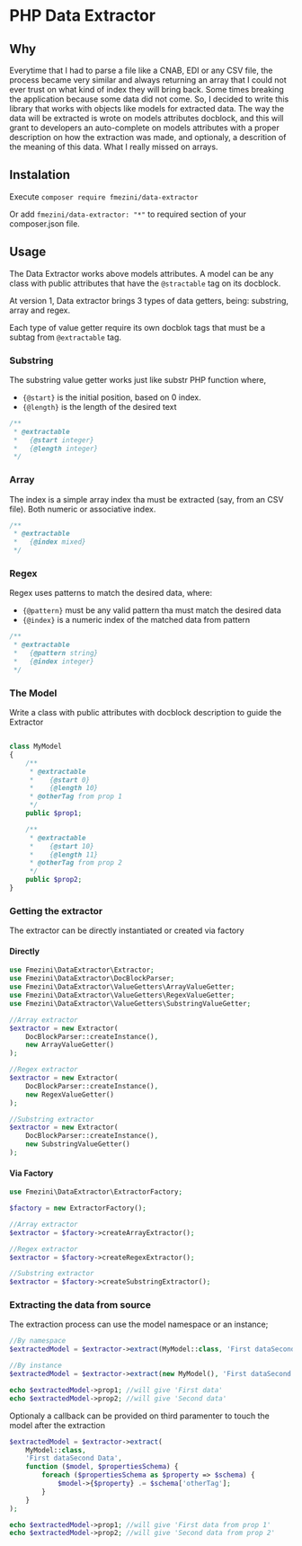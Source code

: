 # PHP Data Extractor

## Why

Everytime that I had to parse a file like a CNAB, EDI or any CSV file, the process became very similar and always returning an array that I could not ever trust on what kind of index they will bring back. Some times breaking the application because some data did not come.
So, I decided to write this library that works with objects like models for extracted data. The way the data will be extracted is wrote on models attributes docblock, and this will grant to developers an auto-complete on models attributes with a proper description on how the extraction was made, and optionaly, a descrition of the meaning of this data. What I really missed on arrays.

## Instalation

Execute `composer require fmezini/data-extractor`

Or add `fmezini/data-extractor: "*"` to required section of your composer.json file.

## Usage

The Data Extractor works above models attributes. A model can be any class with public attributes that have the `@stractable` tag on its docblock.

At version 1, Data extractor brings 3 types of data getters, being: substring, array and regex.

Each type of value getter require its own docblok tags that must be a subtag from `@extractable` tag.

### Substring

The substring value getter works just like substr PHP function where,

+ `{@start}` is the initial position, based on 0 index.
+ `{@length}` is the length of the desired text

```php
/**
 * @extractable
 *   {@start integer}
 *   {@length integer}
 */
```

### Array

The index is a simple array index tha must be extracted (say, from an CSV file). Both numeric or associative index.

```php
/**
 * @extractable
 *   {@index mixed}
 */
```

### Regex

Regex uses patterns to match the desired data, where:

+ `{@pattern}` must be any valid pattern tha must match the desired data
+ `{@index}` is a numeric index of the matched data from pattern

```php
/**
 * @extractable
 *   {@pattern string}
 *   {@index integer}
 */
```

### The Model

Write a class with public attributes with docblock description to guide the Extractor

```php

class MyModel
{
    /**
     * @extractable
     *    {@start 0}
     *    {@length 10}
     * @otherTag from prop 1
     */
    public $prop1;

    /**
     * @extractable
     *    {@start 10}
     *    {@length 11}
     * @otherTag from prop 2
     */
    public $prop2;
}
```

### Getting the extractor

The extractor can be directly instantiated or created via factory

#### Directly

```php
use Fmezini\DataExtractor\Extractor;
use Fmezini\DataExtractor\DocBlockParser;
use Fmezini\DataExtractor\ValueGetters\ArrayValueGetter;
use Fmezini\DataExtractor\ValueGetters\RegexValueGetter;
use Fmezini\DataExtractor\ValueGetters\SubstringValueGetter;

//Array extractor
$extractor = new Extractor(
    DocBlockParser::createInstance(),
    new ArrayValueGetter()
);

//Regex extractor
$extractor = new Extractor(
    DocBlockParser::createInstance(),
    new RegexValueGetter()
);

//Substring extractor
$extractor = new Extractor(
    DocBlockParser::createInstance(),
    new SubstringValueGetter()
);
```

#### Via Factory

```php
use Fmezini\DataExtractor\ExtractorFactory;

$factory = new ExtractorFactory();

//Array extractor
$extractor = $factory->createArrayExtractor();

//Regex extractor
$extractor = $factory->createRegexExtractor();

//Substring extractor
$extractor = $factory->createSubstringExtractor();
```

### Extracting the data from source

The extraction process can use the model namespace or an instance;

```php
//By namespace
$extractedModel = $extractor->extract(MyModel::class, 'First dataSecond Data');

//By instance
$extractedModel = $extractor->extract(new MyModel(), 'First dataSecond Data');

echo $extractedModel->prop1; //will give 'First data'
echo $extractedModel->prop2; //will give 'Second data'
```

Optionaly a callback can be provided on third paramenter to touch the model after the extraction

```php
$extractedModel = $extractor->extract(
    MyModel::class,
    'First dataSecond Data',
    function ($model, $propertiesSchema) {
        foreach ($propertiesSchema as $property => $schema) {
            $model->{$property} .= $schema['otherTag'];
        }
    }
);

echo $extractedModel->prop1; //will give 'First data from prop 1'
echo $extractedModel->prop2; //will give 'Second data from prop 2'
```
